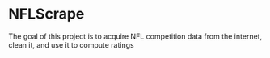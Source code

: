 # NFLScrape
The goal of this project is to acquire NFL competition data from the internet, clean it, and use
it to compute ratings

